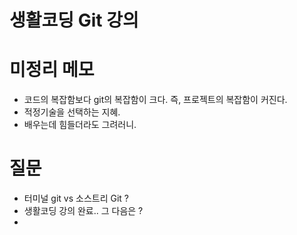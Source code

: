 # 생활코딩 Git 강의

# 미정리 메모
- 코드의 복잡함보다 git의 복잡함이 크다. 즉, 프로젝트의 복잡함이 커진다.
- 적정기술을 선택하는 지혜.
- 배우는데 힘들더라도 그려러니.

# 질문
- 터미널 git vs 소스트리 Git ?
- 생활코딩 강의 완료.. 그 다음은 ?
-
